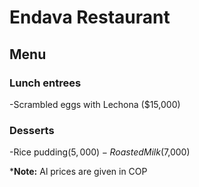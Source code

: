 # Endava Restaurant
## Menu

### Lunch entrees
-Scrambled eggs with Lechona ($15,000)

### Desserts
-Rice pudding($5,000)
-Roasted Milk($7,000)

***Note:** Al prices are given in COP
